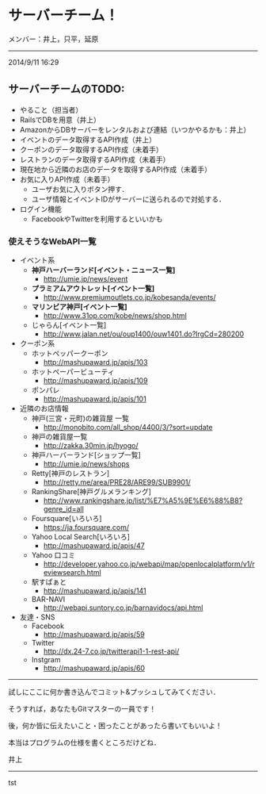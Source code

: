 # サーバーチーム！

メンバー：井上，只平，延原

***

2014/9/11 16:29

## サーバーチームのTODO:
+ やること（担当者）
+ RailsでDBを用意（井上）
+ AmazonからDBサーバーをレンタルおよび連結（いつかやるかも：井上）
+ イベントのデータ取得するAPI作成（井上）
+ クーポンのデータ取得するAPI作成（未着手）
+ レストランのデータ取得するAPI作成（未着手）
+ 現在地から近隣のお店のデータを取得するAPI作成（未着手）
+ お気に入りAPI作成（未着手）
	- ユーザお気に入りボタン押す．
	- ユーザ情報とイベントIDがサーバーに送られるので対処する．
+ ログイン機能
	- FacebookやTwitterを利用するといいかも

### 使えそうなWebAPI一覧
+ イベント系
	- __神戸ハーバーランド[イベント・ニュース一覧]__
		* http://umie.jp/news/event
	- __プラミアムアウトレット[イベント一覧]__
		* http://www.premiumoutlets.co.jp/kobesanda/events/
	- __マリンビア神戸[イベント一覧]__
		* http://www.31op.com/kobe/news/shop.html
	- じゃらん[イベント一覧]
		* http://www.jalan.net/ou/oup1400/ouw1401.do?lrgCd=280200
+ クーポン系
	 - ホットペッパークーポン
  		* http://mashupaward.jp/apis/103
	 - ホットペーパービューティ
		* http://mashupaward.jp/apis/109
	 - ポンパレ
	  	* http://mashupaward.jp/apis/101
+ 近隣のお店情報
 	- 神戸(三宮・元町)の雑貨屋 一覧
	  	* http://monobito.com/all_shop/4400/3/?sort=update
	- 神戸の雑貨屋一覧
	 	* http://zakka.30min.jp/hyogo/
	- 神戸ハーバーランド[ショップ一覧]
		* http://umie.jp/news/shops
	- Retty[神戸のレストラン]
		* http://retty.me/area/PRE28/ARE99/SUB9901/
	- RankingShare[神戸グルメランキング]
		* http://www.rankingshare.jp/list/%E7%A5%9E%E6%88%B8?genre_id=all
	- Foursquare[いろいろ]
		* https://ja.foursquare.com/
 	- Yahoo Local Search[いろいろ]
		* http://mashupaward.jp/apis/47
	- Yahoo 口コミ
		* http://developer.yahoo.co.jp/webapi/map/openlocalplatform/v1/reviewsearch.html
 	- 駅すぱぁと
  		* http://mashupaward.jp/apis/141
 	- BAR-NAVI
  		* http://webapi.suntory.co.jp/barnavidocs/api.html
+ 友達・SNS
 	- Facebook
  		* http://mashupaward.jp/apis/59
 	- Twitter
  		* http://dx.24-7.co.jp/twitterapi1-1-rest-api/
 	- Instgram
  		* http://mashupaward.jp/apis/60

****

試しにここに何か書き込んでコミット&プッシュしてみてください．

そうすれば，あなたもGitマスターの一員です！

後，何か皆に伝えたいこと・困ったことがあったら書いてもいいよ！

本当はプログラムの仕様を書くところだけどね．

井上

****

tst
